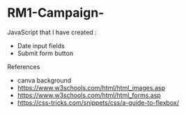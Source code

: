 # RM1-Campaign-
JavaScript that I have created :
- Date input fields
- Submit form button

References
- canva background
- https://www.w3schools.com/html/html_images.asp
- https://www.w3schools.com/html/html_forms.asp
- https://css-tricks.com/snippets/css/a-guide-to-flexbox/
